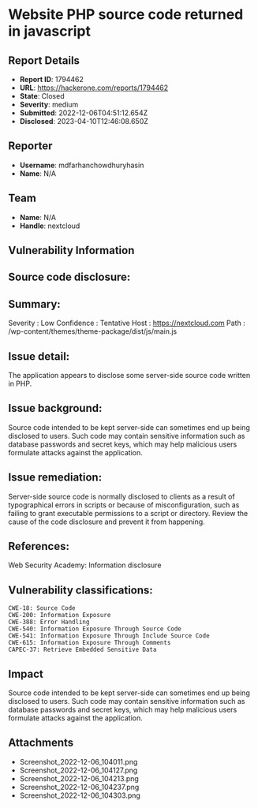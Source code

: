 # Website PHP source code returned in javascript

## Report Details
- **Report ID**: 1794462
- **URL**: https://hackerone.com/reports/1794462
- **State**: Closed
- **Severity**: medium
- **Submitted**: 2022-12-06T04:51:12.654Z
- **Disclosed**: 2023-04-10T12:46:08.650Z

## Reporter
- **Username**: mdfarhanchowdhuryhasin
- **Name**: N/A

## Team
- **Name**: N/A
- **Handle**: nextcloud

## Vulnerability Information
Source code disclosure:
----------------------------------



Summary:
--------------------

Severity             : Low
Confidence      : Tentative
Host                      : https://nextcloud.com
Path                       : /wp-content/themes/theme-package/dist/js/main.js


Issue detail:
------------------------------------
The application appears to disclose some server-side source code written in PHP.

Issue background:
---------------------------------------

Source code intended to be kept server-side can sometimes end up being disclosed to users. Such code may contain sensitive information such as database passwords and secret keys, which may help malicious users formulate attacks against the application.



Issue remediation:
---------------------------------

Server-side source code is normally disclosed to clients as a result of typographical errors in scripts or because of misconfiguration, such as failing to grant executable permissions to a script or directory. Review the cause of the code disclosure and prevent it from happening.


References:
--------------------------------------

Web Security Academy: Information disclosure

Vulnerability classifications:
------------------------------------------

    CWE-18: Source Code
    CWE-200: Information Exposure
    CWE-388: Error Handling
    CWE-540: Information Exposure Through Source Code
    CWE-541: Information Exposure Through Include Source Code
    CWE-615: Information Exposure Through Comments
    CAPEC-37: Retrieve Embedded Sensitive Data

## Impact

Source code intended to be kept server-side can sometimes end up being disclosed to users. Such code may contain sensitive information such as database passwords and secret keys, which may help malicious users formulate attacks against the application.

## Attachments
- Screenshot_2022-12-06_104011.png
- Screenshot_2022-12-06_104127.png
- Screenshot_2022-12-06_104213.png
- Screenshot_2022-12-06_104237.png
- Screenshot_2022-12-06_104303.png
